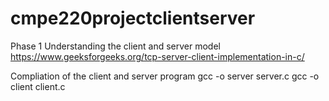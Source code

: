 # cmpe220projectclientserver

Phase 1 Understanding the client and server model
https://www.geeksforgeeks.org/tcp-server-client-implementation-in-c/

Compliation of the client and server program
gcc -o server server.c
gcc -o client client.c
